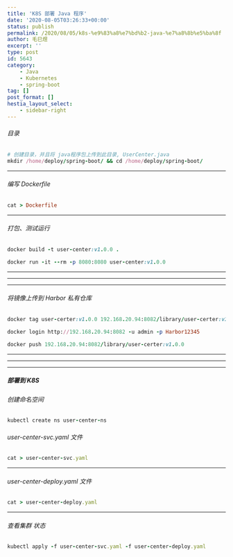 ```yaml
---
title: 'K8S 部署 Java 程序'
date: '2020-08-05T03:26:33+00:00'
status: publish
permalink: /2020/08/05/k8s-%e9%83%a8%e7%bd%b2-java-%e7%a8%8b%e5%ba%8f
author: 毛巳煜
excerpt: ''
type: post
id: 5643
category:
    - Java
    - Kubernetes
    - spring-boot
tag: []
post_format: []
hestia_layout_select:
    - sidebar-right
---
```

###### 目录

```ruby
# 创建目录，并且将 java程序包上传到此目录, UserCenter.java
mkdir /home/deploy/spring-boot/ && cd /home/deploy/spring-boot/

```

- - - - - -

###### 编写 Dockerfile

```ruby
cat > Dockerfile 
```

- - - - - -

###### 打包、测试运行

```ruby
docker build -t user-center:v1.0.0 .

docker run -it --rm -p 8080:8080 user-center:v1.0.0


```

- - - - - -

- - - - - -

- - - - - -

###### 将镜像上传到 Harbor 私有仓库

```ruby
docker tag user-certer:v1.0.0 192.168.20.94:8082/library/user-certer:v1.0.0

docker login http://192.168.20.94:8082 -u admin -p Harbor12345

docker push 192.168.20.94:8082/library/user-certer:v1.0.0


```

- - - - - -

- - - - - -

- - - - - -

##### 部署到 K8S

###### 创建命名空间

```ruby
kubectl create ns user-center-ns

```

###### user-center-svc.yaml 文件

```ruby
cat > user-center-svc.yaml 
```

- - - - - -

###### user-center-deploy.yaml 文件

```ruby
cat > user-center-deploy.yaml 
```

- - - - - -

###### 查看集群 状态

```ruby
kubectl apply -f user-center-svc.yaml -f user-center-deploy.yaml

```